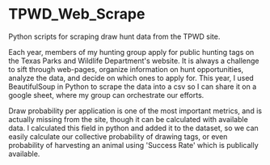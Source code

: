 # TPWD_Web_Scrape
Python scripts for scraping draw hunt data from the TPWD site.

Each year, members of my hunting group apply for public hunting tags on the Texas Parks and Wildlife Department's website.
It is always a challenge to sift through web-pages, organize information on hunt opportunities, analyze the data, and decide on which ones to apply for.
This year, I used BeautifulSoup in Python to scrape the data into a csv so I can share it on a google sheet, where my group can orchestrate our efforts.

Draw probability per application is one of the most important metrics, and is actually missing from the site, though it can be calculated with available data.
I calculated this field in python and added it to the dataset, so we can easily calculate our collective probability of drawing tags, or even probability of harvesting an animal using 'Success Rate' which is publically available.



